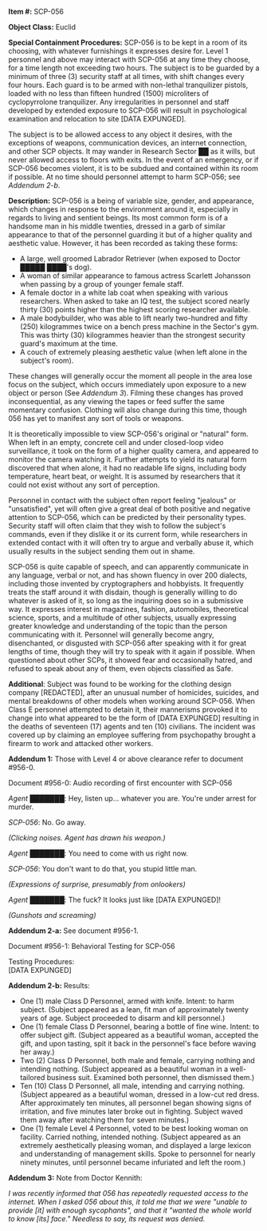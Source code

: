 **Item #:** SCP-056

**Object Class:** Euclid

**Special Containment Procedures:** SCP-056 is to be kept in a room of its choosing, with whatever furnishings it expresses desire for. Level 1 personnel and above may interact with SCP-056 at any time they choose, for a time length not exceeding two hours. The subject is to be guarded by a minimum of three (3) security staff at all times, with shift changes every four hours. Each guard is to be armed with non-lethal tranquilizer pistols, loaded with no less than fifteen hundred (1500) microliters of cyclopyrrolone tranquilizer. Any irregularities in personnel and staff developed by extended exposure to SCP-056 will result in psychological examination and relocation to site \[DATA EXPUNGED\].

The subject is to be allowed access to any object it desires, with the exceptions of weapons, communication devices, an internet connection, and other SCP objects. It may wander in Research Sector ██ as it wills, but never allowed access to floors with exits. In the event of an emergency, or if SCP-056 becomes violent, it is to be subdued and contained within its room if possible. At no time should personnel attempt to harm SCP-056; see _Addendum 2-b_.

**Description:** SCP-056 is a being of variable size, gender, and appearance, which changes in response to the environment around it, especially in regards to living and sentient beings. Its most common form is of a handsome man in his middle twenties, dressed in a garb of similar appearance to that of the personnel guarding it but of a higher quality and aesthetic value. However, it has been recorded as taking these forms:

*   A large, well groomed Labrador Retriever (when exposed to Doctor █████ ████'s dog).
*   A woman of similar appearance to famous actress Scarlett Johansson when passing by a group of younger female staff.
*   A female doctor in a white lab coat when speaking with various researchers. When asked to take an IQ test, the subject scored nearly thirty (30) points higher than the highest scoring researcher available.
*   A male bodybuilder, who was able to lift nearly two-hundred and fifty (250) kilogrammes twice on a bench press machine in the Sector's gym. This was thirty (30) kilogrammes heavier than the strongest security guard's maximum at the time.
*   A couch of extremely pleasing aesthetic value (when left alone in the subject's room).

These changes will generally occur the moment all people in the area lose focus on the subject, which occurs immediately upon exposure to a new object or person (See _Addendum 3_). Filming these changes has proved inconsequential, as any viewing the tapes or feed suffer the same momentary confusion. Clothing will also change during this time, though 056 has yet to manifest any sort of tools or weapons.

It is theoretically impossible to view SCP-056's original or "natural" form. When left in an empty, concrete cell and under closed-loop video surveillance, it took on the form of a higher quality camera, and appeared to monitor the camera watching it. Further attempts to yield its natural form discovered that when alone, it had no readable life signs, including body temperature, heart beat, or weight. It is assumed by researchers that it could not exist without any sort of perception.

Personnel in contact with the subject often report feeling "jealous" or "unsatisfied", yet will often give a great deal of both positive and negative attention to SCP-056, which can be predicted by their personality types. Security staff will often claim that they wish to follow the subject's commands, even if they dislike it or its current form, while researchers in extended contact with it will often try to argue and verbally abuse it, which usually results in the subject sending them out in shame.

SCP-056 is quite capable of speech, and can apparently communicate in any language, verbal or not, and has shown fluency in over 200 dialects, including those invented by cryptographers and hobbyists. It frequently treats the staff around it with disdain, though is generally willing to do whatever is asked of it, so long as the inquiring does so in a submissive way. It expresses interest in magazines, fashion, automobiles, theoretical science, sports, and a multitude of other subjects, usually expressing greater knowledge and understanding of the topic than the person communicating with it. Personnel will generally become angry, disenchanted, or disgusted with SCP-056 after speaking with it for great lengths of time, though they will try to speak with it again if possible. When questioned about other SCPs, it showed fear and occasionally hatred, and refused to speak about any of them, even objects classified as Safe.

**Additional**: Subject was found to be working for the clothing design company \[REDACTED\], after an unusual number of homicides, suicides, and mental breakdowns of other models when working around SCP-056. When Class E personnel attempted to detain it, their mannerisms provoked it to change into what appeared to be the form of \[DATA EXPUNGED\] resulting in the deaths of seventeen (17) agents and ten (10) civilians. The incident was covered up by claiming an employee suffering from psychopathy brought a firearm to work and attacked other workers.

**Addendum 1:** Those with Level 4 or above clearance refer to document #956-0.

Document #956-0: Audio recording of first encounter with SCP-056

**<Begin Tape>**

_Agent_ ███████: Hey, listen up… whatever you are. You're under arrest for murder.

_SCP-056_: No. Go away.

_(Clicking noises. Agent has drawn his weapon.)_

_Agent_ ███████: You need to come with us right now.

_SCP-056_: You don't want to do that, you stupid little man.

_(Expressions of surprise, presumably from onlookers)_

_Agent_ ███████: The fuck? It looks just like \[DATA EXPUNGED\]!

_(Gunshots and screaming)_

**<Tape ends>**

**Addendum 2-a:** See document #956-1.

Document #956-1: Behavioral Testing for SCP-056

Testing Procedures:  
\[DATA EXPUNGED\]

**Addendum 2-b:** Results:

*   One (1) male Class D Personnel, armed with knife. Intent: to harm subject. (Subject appeared as a lean, fit man of approximately twenty years of age. Subject proceeded to disarm and kill personnel.)
*   One (1) female Class D Personnel, bearing a bottle of fine wine. Intent: to offer subject gift. (Subject appeared as a beautiful woman, accepted the gift, and upon tasting, spit it back in the personnel's face before waving her away.)
*   Two (2) Class D Personnel, both male and female, carrying nothing and intending nothing. (Subject appeared as a beautiful woman in a well-tailored business suit. Examined both personnel, then dismissed them.)
*   Ten (10) Class D Personnel, all male, intending and carrying nothing. (Subject appeared as a beautiful woman, dressed in a low-cut red dress. After approximately ten minutes, all personnel began showing signs of irritation, and five minutes later broke out in fighting. Subject waved them away after watching them for seven minutes.)
*   One (1) female Level 4 Personnel, voted to be best looking woman on facility. Carried nothing, intended nothing. (Subject appeared as an extremely aesthetically pleasing woman, and displayed a large lexicon and understanding of management skills. Spoke to personnel for nearly ninety minutes, until personnel became infuriated and left the room.)

**Addendum 3:** Note from Doctor Kennith:

_I was recently informed that 056 has repeatedly requested access to the internet. When I asked 056 about this, it told me that we were "unable to provide \[it\] with enough sycophants", and that it "wanted the whole world to know \[its\] face." Needless to say, its request was denied._